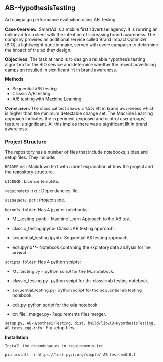 ## AB-HypothesisTesting
 Ad campaign performance evaluation using AB Testing
 
**Case Overview**:
SmartAd is a mobile first advertiser agency. It is running an online ad for a client with the intention of increasing brand awareness. 
The company provides an additional service called Brand Impact Optimizer (BIO), a lightweight questionnaire, served with every campaign to determine the impact of the ad they design. 

**Objectives**:
The task at hand is to design a reliable hypothesis testing algorithm for the BIO service and determine whether the recent advertising campaign resulted in significant lift in brand awareness.

**Methods**
* Sequential A/B testing.
* Classic A/B testing.
* A/B testing with Machine Learning.

**Conclusion**: 
The classical test shows a 1.2% lift in brand awareness which is higher than the minimum detectable change set. The Machine Learning approach indicates the experiment (exposed and control user groups)  feature is significant. All this implies there was a significant lift in brand awareness.

### Project Structure
The repository has a number of files that include notebooks, slides and setup files. They include:

`README.md` : Markdown text with a brief explanation of how the project and the repository structure.

`LICENCE` : License template.

`requiremets.txt` : Dependancies file.

`slide(ada).pdf` : Project slide.

`kernels folder`: Has 4 jupyter notebooks:

 * ML_testing.ipynb - Machine Learn Approach to the AB test.

 * classic_testing.ipynb- Classic AB testing approach.

 * sequential_testing.ipynb- Sequential AB testing approach. 

 * eda.ipynb**- Notebook containing the explatory data analysis for the project
  
 
`scripts folder`: Has 4 python scripts:
     
 * ML_testing.py - python script for the ML notebook.

 * classic_testing.py- python script for the classic ab testing notebook.

 * sequential_testing.py- python script for the sequential ab testing notebook.

 * eda.py-python script for the eda notebook.

 * txt_file _merger.py- Requirements files merger.


`setup.py, AB-HypothesisTesting, dist, build/lib/AB-HypothesisTesting, AB_tests.egg-info` : Pip setup files.

**Installation**

`Install the dependenacies in requirements.txt`

`pip install -i https://test.pypi.org/simple/ AB-tests==0.0.1`



